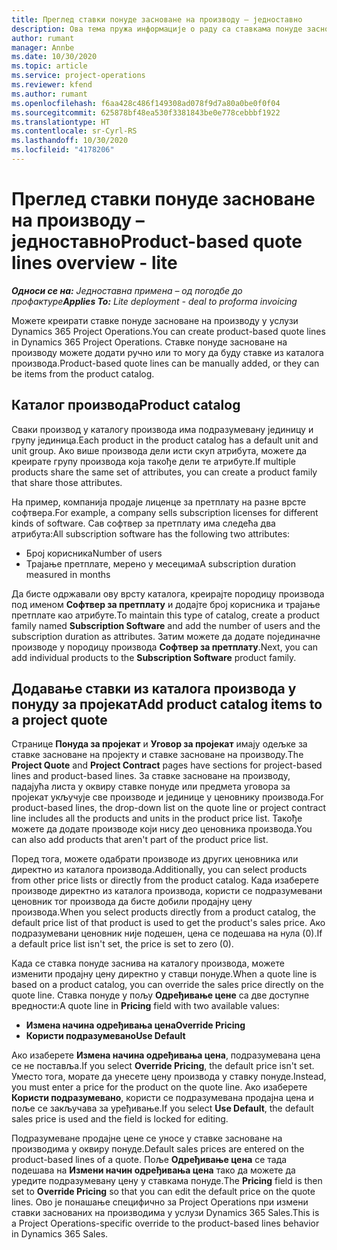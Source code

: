 ```yaml
---
title: Преглед ставки понуде засноване на производу – једноставно
description: Ова тема пружа информације о раду са ставкама понуде заснованим на производу.
author: rumant
manager: Annbe
ms.date: 10/30/2020
ms.topic: article
ms.service: project-operations
ms.reviewer: kfend
ms.author: rumant
ms.openlocfilehash: f6aa428c486f149308ad078f9d7a80a0be0f0f04
ms.sourcegitcommit: 625878bf48ea530f3381843be0e778cebbbf1922
ms.translationtype: HT
ms.contentlocale: sr-Cyrl-RS
ms.lasthandoff: 10/30/2020
ms.locfileid: "4178206"
---
```

# <a name="product-based-quote-lines-overview---lite"></a><span data-ttu-id="b4780-103">Преглед ставки понуде засноване на производу – једноставно</span><span class="sxs-lookup"><span data-stu-id="b4780-103">Product-based quote lines overview - lite</span></span>

<span data-ttu-id="b4780-104">_**Односи се на:** Једноставна примена – од погодбе до профактуре_</span><span class="sxs-lookup"><span data-stu-id="b4780-104">_**Applies To:** Lite deployment - deal to proforma invoicing_</span></span>

<span data-ttu-id="b4780-105">Можете креирати ставке понуде засноване на производу у услузи Dynamics 365 Project Operations.</span><span class="sxs-lookup"><span data-stu-id="b4780-105">You can create product-based quote lines in Dynamics 365 Project Operations.</span></span> <span data-ttu-id="b4780-106">Ставке понуде засноване на производу можете додати ручно или то могу да буду ставке из каталога производа.</span><span class="sxs-lookup"><span data-stu-id="b4780-106">Product-based quote lines can be manually added, or they can be items from the product catalog.</span></span>

## <a name="product-catalog"></a><span data-ttu-id="b4780-107">Каталог производа</span><span class="sxs-lookup"><span data-stu-id="b4780-107">Product catalog</span></span>

<span data-ttu-id="b4780-108">Сваки производ у каталогу производа има подразумевану јединицу и групу јединица.</span><span class="sxs-lookup"><span data-stu-id="b4780-108">Each product in the product catalog has a default unit and unit group.</span></span> <span data-ttu-id="b4780-109">Ако више производа дели исти скуп атрибута, можете да креирате групу производа која такође дели те атрибуте.</span><span class="sxs-lookup"><span data-stu-id="b4780-109">If multiple products share the same set of attributes, you can create a product family that share those attributes.</span></span> 

<span data-ttu-id="b4780-110">На пример, компанија продаје лиценце за претплату на разне врсте софтвера.</span><span class="sxs-lookup"><span data-stu-id="b4780-110">For example, a company sells subscription licenses for different kinds of software.</span></span> <span data-ttu-id="b4780-111">Сав софтвер за претплату има следећа два атрибута:</span><span class="sxs-lookup"><span data-stu-id="b4780-111">All subscription software has the following two attributes:</span></span>

- <span data-ttu-id="b4780-112">Број корисника</span><span class="sxs-lookup"><span data-stu-id="b4780-112">Number of users</span></span>
- <span data-ttu-id="b4780-113">Трајање претплате, мерено у месецима</span><span class="sxs-lookup"><span data-stu-id="b4780-113">A subscription duration measured in months</span></span>

<span data-ttu-id="b4780-114">Да бисте одржавали ову врсту каталога, креирајте породицу производа под именом **Софтвер за претплату** и додајте број корисника и трајање претплате као атрибуте.</span><span class="sxs-lookup"><span data-stu-id="b4780-114">To maintain this type of catalog, create a product family named **Subscription Software** and add the number of users and the subscription duration as attributes.</span></span> <span data-ttu-id="b4780-115">Затим можете да додате појединачне производе у породицу производа **Софтвер за претплату**.</span><span class="sxs-lookup"><span data-stu-id="b4780-115">Next, you can add individual products to the **Subscription Software** product family.</span></span>

## <a name="add-product-catalog-items-to-a-project-quote"></a><span data-ttu-id="b4780-116">Додавање ставки из каталога производа у понуду за пројекат</span><span class="sxs-lookup"><span data-stu-id="b4780-116">Add product catalog items to a project quote</span></span>

<span data-ttu-id="b4780-117">Странице **Понуда за пројекат** и **Уговор за пројекат** имају одељке за ставке засноване на пројекту и ставке засноване на производу.</span><span class="sxs-lookup"><span data-stu-id="b4780-117">The **Project Quote** and **Project Contract** pages have sections for project-based lines and product-based lines.</span></span> <span data-ttu-id="b4780-118">За ставке засноване на производу, падајућа листа у оквиру ставке понуде или предмета уговора за пројекат укључује све производе и јединице у ценовнику производа.</span><span class="sxs-lookup"><span data-stu-id="b4780-118">For product-based lines, the drop-down list on the quote line or project contract line includes all the products and units in the product price list.</span></span> <span data-ttu-id="b4780-119">Такође можете да додате производе који нису део ценовника производа.</span><span class="sxs-lookup"><span data-stu-id="b4780-119">You can also add products that aren't part of the product price list.</span></span>

<span data-ttu-id="b4780-120">Поред тога, можете одабрати производе из других ценовника или директно из каталога производа.</span><span class="sxs-lookup"><span data-stu-id="b4780-120">Additionally, you can select products from other price lists or directly from the product catalog.</span></span> <span data-ttu-id="b4780-121">Када изаберете производе директно из каталога производа, користи се подразумевани ценовник тог производа да бисте добили продајну цену производа.</span><span class="sxs-lookup"><span data-stu-id="b4780-121">When you select products directly from a product catalog, the default price list of that product is used to get the product's sales price.</span></span> <span data-ttu-id="b4780-122">Ако подразумевани ценовник није подешен, цена се подешава на нула (0).</span><span class="sxs-lookup"><span data-stu-id="b4780-122">If a default price list isn't set, the price is set to zero (0).</span></span>

<span data-ttu-id="b4780-123">Када се ставка понуде заснива на каталогу производа, можете изменити продајну цену директно у ставци понуде.</span><span class="sxs-lookup"><span data-stu-id="b4780-123">When a quote line is based on a product catalog, you can override the sales price directly on the quote line.</span></span> <span data-ttu-id="b4780-124">Ставка понуде у пољу **Одређивање цене** са две доступне вредности:</span><span class="sxs-lookup"><span data-stu-id="b4780-124">A quote line in **Pricing** field with two available values:</span></span>

- <span data-ttu-id="b4780-125">**Измена начина одређивања цена**</span><span class="sxs-lookup"><span data-stu-id="b4780-125">**Override Pricing**</span></span>
- <span data-ttu-id="b4780-126">**Користи подразумевано**</span><span class="sxs-lookup"><span data-stu-id="b4780-126">**Use Default**</span></span>

<span data-ttu-id="b4780-127">Ако изаберете **Измена начина одређивања цена**, подразумевана цена се не поставља.</span><span class="sxs-lookup"><span data-stu-id="b4780-127">If you select **Override Pricing**, the default price isn't set.</span></span> <span data-ttu-id="b4780-128">Уместо тога, морате да унесете цену производа у ставку понуде.</span><span class="sxs-lookup"><span data-stu-id="b4780-128">Instead, you must enter a price for the product on the quote line.</span></span> <span data-ttu-id="b4780-129">Ако изаберете **Користи подразумевано**, користи се подразумевана продајна цена и поље се закључава за уређивање.</span><span class="sxs-lookup"><span data-stu-id="b4780-129">If you select **Use Default**, the default sales price is used and the field is locked for editing.</span></span>

<span data-ttu-id="b4780-130">Подразумеване продајне цене се уносе у ставке засноване на производима у оквиру понуде.</span><span class="sxs-lookup"><span data-stu-id="b4780-130">Default sales prices are entered on the product-based lines of a quote.</span></span> <span data-ttu-id="b4780-131">Поље **Одређивање цена** се тада подешава на **Измени начин одређивања цена** тако да можете да уредите подразумевану цену у ставкама понуде.</span><span class="sxs-lookup"><span data-stu-id="b4780-131">The **Pricing** field is then set to **Override Pricing** so that you can edit the default price on the quote lines.</span></span> <span data-ttu-id="b4780-132">Ово је понашање специфично за Project Operations при измени ставки заснованих на производима у услузи Dynamics 365 Sales.</span><span class="sxs-lookup"><span data-stu-id="b4780-132">This is a Project Operations-specific override to the product-based lines behavior in Dynamics 365 Sales.</span></span>

